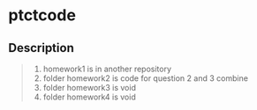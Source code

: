 # ptctcode
Description
---
>1. homework1 is in another repository
>2. folder homework2 is code for question 2 and 3 combine
>3. folder homework3 is void
>4. folder homework4 is void
